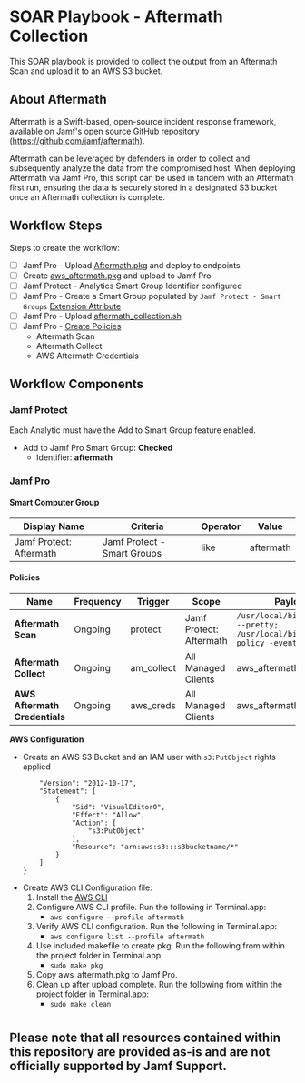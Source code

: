 # SOAR Playbook - Aftermath Collection

This SOAR playbook is provided to collect the output from an Aftermath Scan and upload it to an AWS S3 bucket.

## About Aftermath

Aftermath is a Swift-based, open-source incident response framework, available on Jamf's open source GitHub repository (https://github.com/jamf/aftermath).

Aftermath can be leveraged by defenders in order to collect and subsequently analyze the data from the compromised host. When deploying Aftermath via Jamf Pro, this script can be used in tandem with an Aftermath first run, ensuring the data is securely stored in a designated S3 bucket once an Aftermath collection is complete.

## Workflow Steps

Steps to create the workflow:

- [ ] Jamf Pro - Upload [Aftermath.pkg](https://github.com/jamf/aftermath/releases) and deploy to endpoints
- [ ] Create [aws_aftermath.pkg](#aws_pkg) and upload to Jamf Pro 
- [ ] Jamf Protect - Analytics Smart Group Identifier configured
- [ ] Jamf Pro - Create a Smart Group populated by `Jamf Protect - Smart Groups` [Extension Attribute](https://docs.jamf.com/jamf-protect/documentation/Setting_Up_Analytic_Remediation_With_Jamf_Pro.html#task-7832) 
- [ ] Jamf Pro - Upload [aftermath_collection.sh](./aftermath_collection.sh)
- [ ] Jamf Pro - [Create Policies](#policies)
    - Aftermath Scan
    - Aftermath Collect
    - AWS Aftermath Credentials

## Workflow Components
### Jamf Protect

Each Analytic must have the Add to Smart Group feature enabled. 

- Add to Jamf Pro Smart Group: **Checked**
    - Identifier: **aftermath**

### Jamf Pro
#### Smart Computer Group

|Display Name|Criteria|Operator|Value|
|------------|--------|--------|-----|
|Jamf Protect: Aftermath|Jamf Protect - Smart Groups|like|aftermath

####  <a id="policies"></a>Policies

|Name|Frequency|Trigger|Scope|Payload|
|----|---------|-------|-----|-------|
|**Aftermath Scan**|Ongoing|protect|Jamf Protect: Aftermath|`/usr/local/bin/aftermath --pretty; /usr/local/bin/jamf policy -event am_collect`
|**Aftermath Collect**|Ongoing|am_collect|All Managed Clients|aws_aftermath.sh
|**AWS Aftermath Credentials**|Ongoing|aws_creds|All Managed Clients|aws_aftermath.pkg

**AWS Configuration**

- Create an AWS S3 Bucket and an IAM user with `s3:PutObject` rights applied
    ```{
        "Version": "2012-10-17",
        "Statement": [
            {
                "Sid": "VisualEditor0",
                "Effect": "Allow",
                "Action": [
                    "s3:PutObject"
                ],
                "Resource": "arn:aws:s3:::s3bucketname/*"
            }
        ]
    }
    ```
- Create <a id="aws_pkg"></a>AWS CLI Configuration file:
    1. Install the [AWS CLI](https://docs.aws.amazon.com/cli/latest/userguide/getting-started-install.html)
    2. Configure AWS CLI profile. Run the following in Terminal.app:
        - `aws configure --profile aftermath`
    3. Verify AWS CLI configuration. Run the following in Terminal.app:
        - `aws configure list --profile aftermath`
    3. Use included makefile to create pkg. Run the following from within the project folder in Terminal.app:
        - `sudo make pkg`
    4. Copy aws_aftermath.pkg to Jamf Pro.
    5. Clean up after upload complete. Run the following from within the project folder in Terminal.app:
        - `sudo make clean`
#
## Please note that all resources contained within this repository are provided as-is and are not officially supported by Jamf Support.
